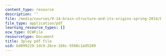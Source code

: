 ```yaml
---
content_type: resource
description: ''
file: /media/courses/9-14-brain-structure-and-its-origins-spring-2014/bd0992291dc92bce1b6c5560c1ad5289_555118.pdf
file_type: application/pdf
learning_resource_types: []
ocw_type: OCWFile
resourcetype: Document
title: 3play pdf file
uid: bd099229-1dc9-2bce-1b6c-5560c1ad5289
---
```

